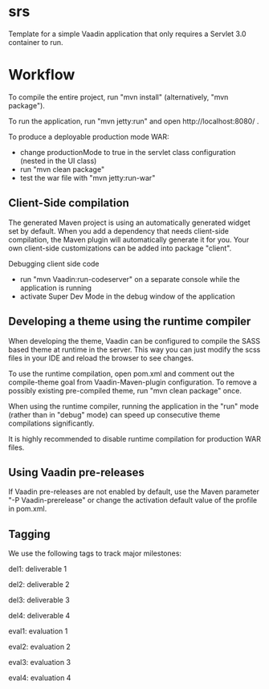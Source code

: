 srs
=========

Template for a simple Vaadin application that only requires a Servlet 3.0 container to run.


Workflow
========

To compile the entire project, run "mvn install" (alternatively, "mvn package").

To run the application, run "mvn jetty:run" and open http://localhost:8080/ .

To produce a deployable production mode WAR:
- change productionMode to true in the servlet class configuration (nested in the UI class)
- run "mvn clean package"
- test the war file with "mvn jetty:run-war"

Client-Side compilation
-------------------------

The generated Maven project is using an automatically generated widget set by default. 
When you add a dependency that needs client-side compilation, the Maven plugin will 
automatically generate it for you. Your own client-side customizations can be added into
package "client".

Debugging client side code
  - run "mvn Vaadin:run-codeserver" on a separate console while the application is running
  - activate Super Dev Mode in the debug window of the application

Developing a theme using the runtime compiler
-------------------------

When developing the theme, Vaadin can be configured to compile the SASS based
theme at runtime in the server. This way you can just modify the scss files in
your IDE and reload the browser to see changes.

To use the runtime compilation, open pom.xml and comment out the compile-theme 
goal from Vaadin-Maven-plugin configuration. To remove a possibly existing 
pre-compiled theme, run "mvn clean package" once.

When using the runtime compiler, running the application in the "run" mode 
(rather than in "debug" mode) can speed up consecutive theme compilations
significantly.

It is highly recommended to disable runtime compilation for production WAR files.

Using Vaadin pre-releases
-------------------------

If Vaadin pre-releases are not enabled by default, use the Maven parameter
"-P Vaadin-prerelease" or change the activation default value of the profile in pom.xml.

Tagging
-------------------------

We use the following tags to track major milestones:

del1:	deliverable 1

del2:	deliverable 2

del3:	deliverable 3

del4:	deliverable 4

eval1:	evaluation 1

eval2:	evaluation 2

eval3:	evaluation 3

eval4:	evaluation 4
